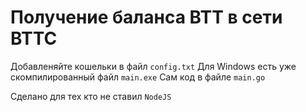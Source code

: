 # Получение баланса BTT в сети BTTC

Добавленяйте кошельки в файл `config.txt`
Для Windows есть уже скомпилированный файл `main.exe`
Сам код в файле `main.go`

Сделано для тех кто не ставил `NodeJS`
